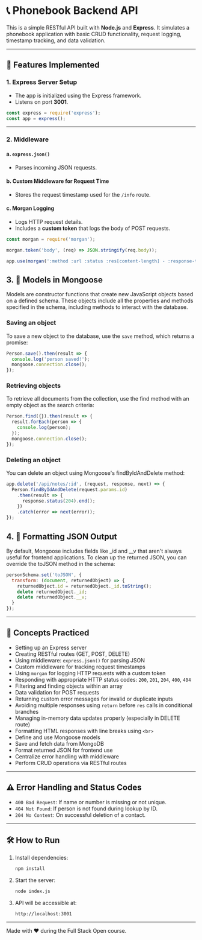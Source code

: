 # 📞 Phonebook Backend API

This is a simple RESTful API built with **Node.js** and **Express**. It simulates a phonebook application with basic CRUD functionality, request logging, timestamp tracking, and data validation.

---

## 🚀 Features Implemented

### 1. **Express Server Setup**
- The app is initialized using the Express framework.
- Listens on port **3001**.

```js
const express = require('express');
const app = express();
```

---

### 2. **Middleware**

#### a. `express.json()`
- Parses incoming JSON requests.

#### b. **Custom Middleware for Request Time**
- Stores the request timestamp used for the `/info` route.

#### c. **Morgan Logging**
- Logs HTTP request details.
- Includes a **custom token** that logs the body of POST requests.

```js
const morgan = require('morgan');

morgan.token('body', (req) => JSON.stringify(req.body));

app.use(morgan(':method :url :status :res[content-length] - :response-time ms :body'));
```

## 3. 🧱 **Models in Mongoose**

Models are constructor functions that create new JavaScript objects based on a defined schema. These objects include all the properties and methods specified in the schema, including methods to interact with the database.

### Saving an object

To save a new object to the database, use the `save` method, which returns a promise:

```js
Person.save().then(result => {
  console.log('person saved!');
  mongoose.connection.close();
});
```

### Retrieving objects

To retrieve all documents from the collection, use the find method with an empty object as the search criteria:

```js
Person.find({}).then(result => {
  result.forEach(person => {
    console.log(person);
  });
  mongoose.connection.close();
});
```

### Deleting an object

You can delete an object using Mongoose's findByIdAndDelete method:

```js
app.delete('/api/notes/:id', (request, response, next) => {
  Person.findByIdAndDelete(request.params.id)
    .then(result => {
      response.status(204).end();
    })
    .catch(error => next(error));
});
```

## 4. 🔧 Formatting JSON Output

By default, Mongoose includes fields like _id and __v that aren't always useful for frontend applications. To clean up the returned JSON, you can override the toJSON method in the schema:

```js
personSchema.set('toJSON', {
  transform: (document, returnedObject) => {
    returnedObject.id = returnedObject._id.toString();
    delete returnedObject._id;
    delete returnedObject.__v;
  }
});
```



---

## 🧠 Concepts Practiced

- Setting up an Express server
- Creating RESTful routes (GET, POST, DELETE)
- Using middleware: `express.json()` for parsing JSON
- Custom middleware for tracking request timestamps
- Using `morgan` for logging HTTP requests with a custom token
- Responding with appropriate HTTP status codes: `200`, `201`, `204`, `400`, `404`
- Filtering and finding objects within an array
- Data validation for POST requests
- Returning custom error messages for invalid or duplicate inputs
- Avoiding multiple responses using `return` before `res` calls in conditional branches
- Managing in-memory data updates properly (especially in DELETE route)
- Formatting HTML responses with line breaks using `<br>`
- Define and use Mongoose models
- Save and fetch data from MongoDB
- Format returned JSON for frontend use
- Centralize error handling with middleware
- Perform CRUD operations via RESTful routes

---

## ⚠️ Error Handling and Status Codes

- `400 Bad Request`: If name or number is missing or not unique.
- `404 Not Found`: If person is not found during lookup by ID.
- `204 No Content`: On successful deletion of a contact.

---

## 🛠 How to Run

1. Install dependencies:
   ```bash
   npm install
   ```

2. Start the server:
   ```bash
   node index.js
   ```

3. API will be accessible at:
   ```
   http://localhost:3001
   ```

---

Made with ❤️ during the Full Stack Open course.